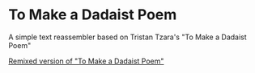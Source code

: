 # To Make a Dadaist Poem

A simple text reassembler based on Tristan Tzara's "To Make a Dadaist Poem"

[Remixed version of "To Make a Dadaist Poem"](https://special-neat-panda.glitch.me)
